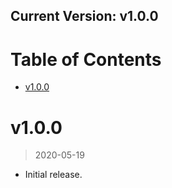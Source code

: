 ## Current Version: v1.0.0

# Table of Contents
<!-- TOC -->

- [v1.0.0](#v100)

<!-- /TOC -->

# v1.0.0
>2020-05-19

- Initial release.